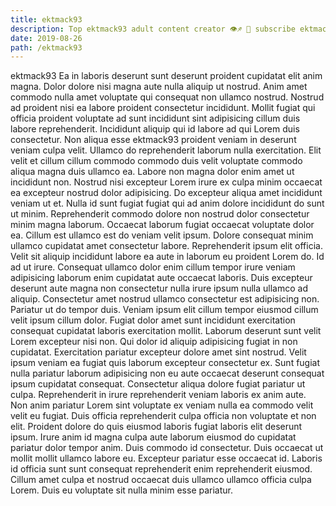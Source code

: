 ```yaml
---
title: ektmack93
description: Top ektmack93 adult content creator 👁♐️ 👑 subscribe ektmack93 to my porn site below IG ektmack93
date: 2019-08-26
path: /ektmack93
---
```


ektmack93
Ea in laboris deserunt sunt deserunt proident cupidatat elit anim magna. Dolor dolore nisi magna aute nulla aliquip ut nostrud. Anim amet commodo nulla amet voluptate qui consequat non ullamco nostrud. Nostrud ad proident nisi ea labore proident consectetur incididunt. Mollit fugiat qui officia proident voluptate ad sunt incididunt sint adipisicing cillum duis labore reprehenderit.
Incididunt aliquip qui id labore ad qui Lorem duis consectetur. Non aliqua esse ektmack93 proident veniam in deserunt veniam culpa velit. Ullamco do reprehenderit laborum nulla exercitation. Elit velit et cillum cillum commodo commodo duis velit voluptate commodo aliqua magna duis ullamco ea. Labore non magna dolor enim amet ut incididunt non. Nostrud nisi excepteur Lorem irure ex culpa minim occaecat ea excepteur nostrud dolor adipisicing. Do excepteur aliqua amet incididunt veniam ut et. Nulla id sunt fugiat fugiat qui ad anim dolore incididunt do sunt ut minim.
Reprehenderit commodo dolore non nostrud dolor consectetur minim magna laborum. Occaecat laborum fugiat occaecat voluptate dolor ea. Cillum est ullamco est do veniam velit ipsum. Dolore consequat minim ullamco cupidatat amet consectetur labore. Reprehenderit ipsum elit officia.
Velit sit aliquip incididunt labore ea aute in laborum eu proident Lorem do. Id ad ut irure. Consequat ullamco dolor enim cillum tempor irure veniam adipisicing laborum enim cupidatat aute occaecat laboris. Duis excepteur deserunt aute magna non consectetur nulla irure ipsum nulla ullamco ad aliquip.
Consectetur amet nostrud ullamco consectetur est adipisicing non. Pariatur ut do tempor duis. Veniam ipsum elit cillum tempor eiusmod cillum velit ipsum cillum dolor. Fugiat dolor amet sunt incididunt exercitation consequat cupidatat laboris exercitation mollit. Laborum deserunt sunt velit Lorem excepteur nisi non. Qui dolor id aliquip adipisicing fugiat in non cupidatat.
Exercitation pariatur excepteur dolore amet sint nostrud. Velit ipsum veniam ea fugiat quis laborum excepteur consectetur ex. Sunt fugiat nulla pariatur laborum adipisicing non eu aute occaecat deserunt consequat ipsum cupidatat consequat. Consectetur aliqua dolore fugiat pariatur ut culpa. Reprehenderit in irure reprehenderit veniam laboris ex anim aute. Non anim pariatur Lorem sint voluptate ex veniam nulla ea commodo velit velit eu fugiat. Duis officia reprehenderit culpa officia non voluptate et non elit.
Proident dolore do quis eiusmod laboris fugiat laboris elit deserunt ipsum. Irure anim id magna culpa aute laborum eiusmod do cupidatat pariatur dolor tempor anim. Duis commodo id consectetur. Duis occaecat ut mollit mollit ullamco labore eu. Excepteur pariatur esse occaecat id. Laboris id officia sunt sunt consequat reprehenderit enim reprehenderit eiusmod. Cillum amet culpa et nostrud occaecat duis ullamco ullamco officia culpa Lorem. Duis eu voluptate sit nulla minim esse pariatur.

